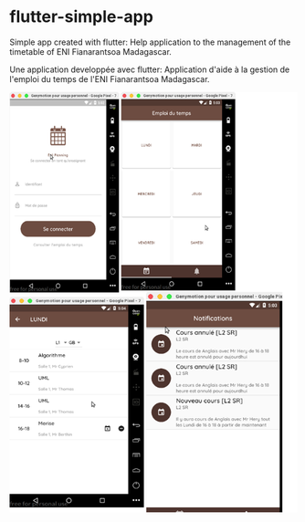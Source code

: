 # flutter-simple-app
Simple app created with flutter:
Help application to the management of the timetable of ENI Fianarantsoa Madagascar.

Une application developpée avec flutter:
Application d'aide à la gestion de l'emploi du temps de l'ENI Fianarantsoa Madagascar.


![alt text](https://raw.githubusercontent.com/ValeryNomenjanahary/flutter-simple-app/master/eni%20planing.png)
